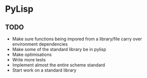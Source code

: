 # PyLisp

## TODO
* Make sure functions being impored from a library/file carry over environment dependencies
* Make some of the standard library be in pylisp
* Make optimisations
* Write more tests
* Implement almost the entire scheme standard
* Start work on a standard library
